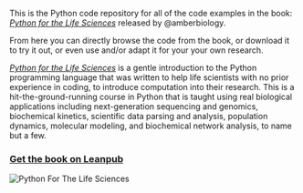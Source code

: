 This is the Python code repository for all of the code examples in the book: [_Python for the Life Sciences_](http://pythonforthelifesciences.com) released by @amberbiology. 

From here you can directly browse the code from the book, or download it to try it out, or even use and/or adapt it for your your own research.

[_Python for the Life Sciences_](http://pythonforthelifesciences.com) is a gentle introduction to the Python programming language that was written to help life scientists with no prior experience in coding, to introduce computation into their research. This is a hit-the-ground-running course in Python that is taught using real biological applications including next-generation sequencing and genomics, biochemical kinetics, scientific data parsing and analysis, population dynamics, molecular modeling, and biochemical network analysis, to name but a few.

### [Get the book on Leanpub](https://leanpub.com/pythonforthelifesciences)
![Python For The Life Sciences](https://dl.dropboxusercontent.com/u/11210070/cover-preview-small.png)

